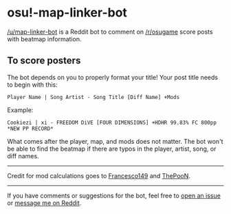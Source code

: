 # osu!-map-linker-bot

[/u/map-linker-bot](https://reddit.com/u/map-linker-bot) is a Reddit bot to comment on [/r/osugame](https://reddit.com/r/osugame) score posts with beatmap information.

## To score posters

The bot depends on you to properly format your title! Your post title needs to begin with this:
```
Player Name | Song Artist - Song Title [Diff Name] +Mods
```

Example:

```
Cookiezi | xi - FREEDOM DiVE [FOUR DIMENSIONS] +HDHR 99.83% FC 800pp *NEW PP RECORD*
```

What comes after the player, map, and mods does not matter. The bot won't be able to find the beatmap if there are typos in the player, artist, song, or diff names.

___

Credit for mod calculations goes to [Francesco149](https://github.com/Francesco149/oppai) and [ThePooN](https://github.com/ThePooN/osu-ModPropertiesCalculator).

___

If you have comments or suggestions for the bot, feel free to [open an issue](https://github.com/christopher-dG/osu-map-linker-bot/issues/new) or [message me on Reddit](https://reddit.com/u/PM_ME_DOG_PICS_PLS).
